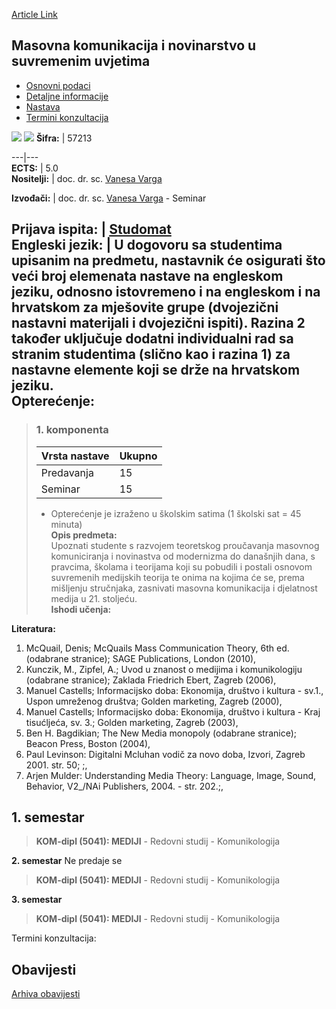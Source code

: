 [Article Link](https://www.fhs.hr/predmet/mknusu)

## Masovna komunikacija i novinarstvo u suvremenim uvjetima
  * [Osnovni podaci](https://www.fhs.hr/predmet/mknusu#v1id-904840_124427_1_0 "Osnovni podaci")
  * [Detaljne informacije](https://www.fhs.hr/predmet/mknusu#v1id-904840_124427_1_1 "Detaljne informacije")
  * [Nastava](https://www.fhs.hr/predmet/mknusu#v1id-904840_124427_1_2 "Nastava")
  * [Termini konzultacija](https://www.fhs.hr/predmet/mknusu#v1id-904840_124427_1_3 "Termini konzultacija")


[![](https://www.fhs.hr/img/flags/gif/hr.gif)](https://www.fhs.hr/predmet/mknusu) [![](https://www.fhs.hr/img/flags/gif/gb.gif)](https://www.fhs.hr/en/course/mcajitcw)
**Šifra:** |  57213  
  
---|---  
**ECTS:** |  5.0   
**Nositelji:** |  doc. dr. sc. [Vanesa Varga](https://www.fhs.hr/djelatnik/vanesa.varga)   
  
**Izvođači:** |  doc. dr. sc. [Vanesa Varga](https://www.fhs.hr/djelatnik/vanesa.varga) - Seminar  
  
**Prijava ispita:** |  [Studomat](http://www.isvu.hr/studomat)  
**Engleski jezik:** |  U dogovoru sa studentima upisanim na predmetu, nastavnik će osigurati što veći broj elemenata nastave na engleskom jeziku, odnosno istovremeno i na engleskom i na hrvatskom za mješovite grupe (dvojezični nastavni materijali i dvojezični ispiti). Razina 2 također uključuje dodatni individualni rad sa stranim studentima (slično kao i razina 1) za nastavne elemente koji se drže na hrvatskom jeziku.   
**Opterećenje:**  
---  
> ### 1. komponenta
> | Vrsta nastave | Ukupno  
> ---|---  
> Predavanja | 15  
> Seminar | 15  
> * Opterećenje je izraženo u školskim satima (1 školski sat = 45 minuta)   
**Opis predmeta:**  
> Upoznati studente s razvojem teoretskog proučavanja masovnog komuniciranja i novinastva od modernizma do današnjih dana, s pravcima, školama i teorijama koji su pobudili i postali osnovom suvremenih medijskih teorija te onima na kojima će se, prema mišljenju stručnjaka, zasnivati masovna komunikacija i djelatnost medija u 21. stoljeću.  
**Ishodi učenja:**  

  
**Literatura:**  
  1. McQuail, Denis; McQuails Mass Communication Theory, 6th ed. (odabrane stranice); SAGE Publications, London (2010), 
  2. Kunczik, M., Zipfel, A.; Uvod u znanost o medijima i komunikologiju (odabrane stranice); Zaklada Friedrich Ebert, Zagreb (2006), 
  3. Manuel Castells; Informacijsko doba: Ekonomija, društvo i kultura - sv.1., Uspon umreženog društva; Golden marketing, Zagreb (2000), 
  4. Manuel Castells; Informacijsko doba: Ekonomija, društvo i kultura - Kraj tisućljeća, sv. 3.; Golden marketing, Zagreb (2003), 
  5. Ben H. Bagdikian; The New Media monopoly (odabrane stranice); Beacon Press, Boston (2004), 
  6. Paul Levinson: Digitalni Mcluhan vodič za novo doba, Izvori, Zagreb 2001. str. 50; ;, 
  7. Arjen Mulder: Understanding Media Theory: Language, Image, Sound, Behavior, V2_/NAi Publishers, 2004. - str. 202.;, 

  
**1. semestar**  
---  
> **KOM-dipl (5041): MEDIJI** - Redovni studij - Komunikologija  
>   
  
**2. semestar** Ne predaje se  
> **KOM-dipl (5041): MEDIJI** - Redovni studij - Komunikologija  
>   
  
**3. semestar**  
> **KOM-dipl (5041): MEDIJI** - Redovni studij - Komunikologija  
>   
Termini konzultacija: 


## Obavijesti
[Arhiva obavijesti](https://www.fhs.hr/predmet/mknusu?@=20p0p#news_80612 "Arhiva obavijesti")

